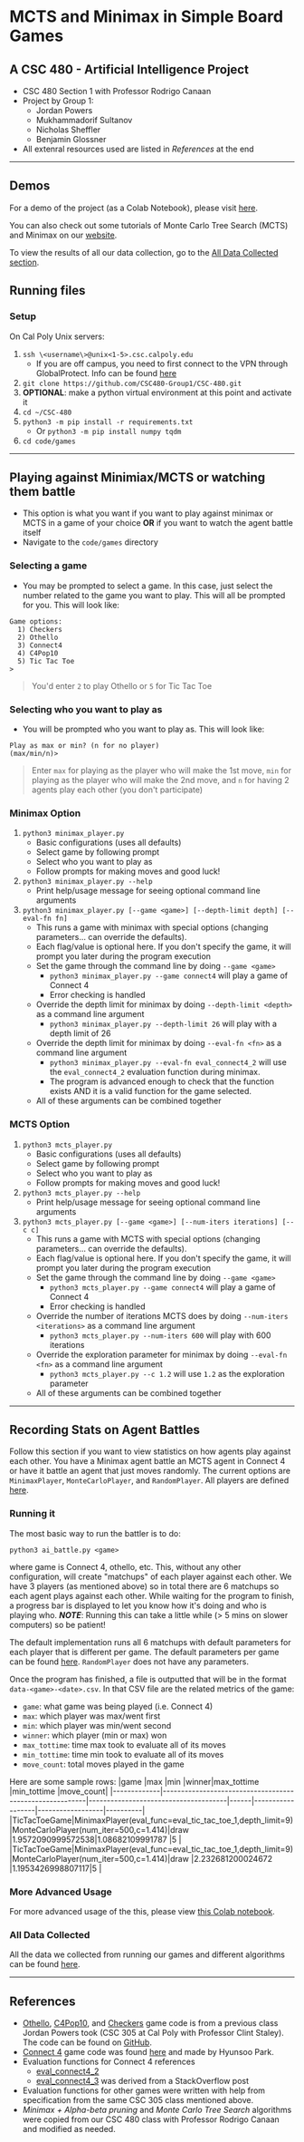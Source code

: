 # MCTS and Minimax in Simple Board Games
## A CSC 480 - Artificial Intelligence Project
- CSC 480 Section 1 with Professor Rodrigo Canaan
- Project by Group 1:
   - Jordan Powers
   - Mukhammadorif Sultanov
   - Nicholas Sheffler
   - Benjamin Glossner
- All extenral resources used are listed in _References_ at the end 

<hr>

## Demos

For a demo of the project (as a Colab Notebook), please visit [here](https://colab.research.google.com/drive/1jpOXGfceP3olYiqQk5LOXA_2q2k3LzQ5?usp=sharing).

You can also check out some tutorials of Monte Carlo Tree Search (MCTS) and Minimax on our [website](https://csc480-group1.github.io/CSC-480/#/).

To view the results of all our data collection, go to the [All Data Collected section](#all-data-collected).

## Running files
### Setup
On Cal Poly Unix servers:
   1. `ssh \<username\>@unix<1-5>.csc.calpoly.edu`
      - If you are off campus, you need to first connect to the VPN through GlobalProtect. Info can be found [here](https://calpoly.atlassian.net/wiki/spaces/CPKB/pages/2425047/Set+up+VPN)
   1. `git clone https://github.com/CSC480-Group1/CSC-480.git`
   1. **OPTIONAL**: make a python virtual environment at this point and activate it
   1. `cd ~/CSC-480`
   1. `python3 -m pip install -r requirements.txt`
      - Or `python3 -m pip install numpy tqdm`
   1. `cd code/games`

<hr>

## Playing against Minimiax/MCTS or watching them battle
- This option is what you want if you want to play against minimax or MCTS in a game of your choice **OR** if you want to watch the agent battle itself
- Navigate to the `code/games` directory

### Selecting a game
- You may be prompted to select a game. In this case, just select the number related to the game you want to play. This will all be prompted for you. This will look like:
```
Game options:
  1) Checkers
  2) Othello
  3) Connect4
  4) C4Pop10
  5) Tic Tac Toe
>
```
> You'd enter `2` to play Othello or `5` for Tic Tac Toe 

### Selecting who you want to play as
- You will be prompted who you want to play as. This will look like:
```
Play as max or min? (n for no player)
(max/min/n)>
``` 
> Enter `max` for playing as the player who will make the 1st move, `min` for playing as the player who will make the 2nd move, and `n` for having 2 agents play each other (you don't participate)

### Minimax Option
1. `python3 minimax_player.py`
   - Basic configurations (uses all defaults)
   - Select game by following prompt
   - Select who you want to play as
   - Follow prompts for making moves and good luck!
2. `python3 minimax_player.py --help`
   - Print help/usage message for seeing optional command line arguments
3. `python3 minimax_player.py [--game <game>] [--depth-limit depth] [--eval-fn fn]`
   - This runs a game with minimax with special options (changing parameters... can override the defaults).
   - Each flag/value is optional here. If you don't specify the game, it will prompt you later during the program execution
   - Set the game through the command line by doing `--game <game>`
      - `python3 minimax_player.py --game connect4` will play a game of Connect 4
      - Error checking is handled
   - Override the depth limit for minimax by doing `--depth-limit <depth>` as a command line argument
      - `python3 minimax_player.py --depth-limit 26` will play with a depth limit of 26
   - Override the depth limit for minimax by doing `--eval-fn <fn>` as a command line argument
      - `python3 minimax_player.py --eval-fn eval_connect4_2` will use the `eval_connect4_2` evaluation function during minimax.
      - The program is advanced enough to check that the function exists AND it is a valid function for the game selected.
   - All of these arguments can be combined together

### MCTS Option
1. `python3 mcts_player.py`
   - Basic configurations (uses all defaults)
   - Select game by following prompt
   - Select who you want to play as
   - Follow prompts for making moves and good luck!
2. `python3 mcts_player.py --help`
   - Print help/usage message for seeing optional command line arguments
3. `python3 mcts_player.py [--game <game>] [--num-iters iterations] [--c c]`
   - This runs a game with MCTS with special options (changing parameters... can override the defaults).
   - Each flag/value is optional here. If you don't specify the game, it will prompt you later during the program execution
   - Set the game through the command line by doing `--game <game>`
      - `python3 mcts_player.py --game connect4` will play a game of Connect 4
      - Error checking is handled
   - Override the number of iterations MCTS does by doing `--num-iters <iterations>` as a command line argument
      - `python3 mcts_player.py --num-iters 600` will play with 600 iterations
   - Override the exploration parameter for minimax by doing `--eval-fn <fn>` as a command line argument
      - `python3 mcts_player.py --c 1.2` will use `1.2` as the exploration parameter
   - All of these arguments can be combined together

<hr>

## Recording Stats on Agent Battles
Follow this section if you want to view statistics on how agents play against each other. You have a Minimax agent battle an MCTS agent in Connect 4 or have it battle an agent that just moves randomly. The current options are `MinimaxPlayer`, `MonteCarloPlayer`, and `RandomPlayer`. All players are defined [here](https://github.com/CSC480-Group1/CSC-480/blob/main/code/games/Player.py).

### Running it
The most basic way to run the battler is to do:
```
python3 ai_battle.py <game>
```
where game is Connect 4, othello, etc. This, without any other configuration, will create "matchups" of each player against each other. We have 3 players (as mentioned above) so in total there are 6 matchups so each agent plays against each other. While waiting for the program to finish, a progress bar is displayed to let you know how it's doing and who is playing who. **_NOTE_**: Running this can take a little while (> 5 mins on slower computers) so be patient!

The default implementation runs all 6 matchups with default parameters for each player that is different per game. The default parameters per game can be found [here](https://github.com/CSC480-Group1/CSC-480/blob/f30b43fef2ad3d72399cf300c764f1229d60d68f/code/games/ai_battle.py#L75-L96). `RandomPlayer` does not have any parameters.

Once the program has finished, a file is outputted that will be in the format `data-<game>-<date>.csv`. In that CSV file are the related metrics of the game:
- `game`: what game was being played (i.e. Connect 4)
- `max`: which player was max/went first
- `min`: which player was min/went second
- `winner`: which player (min or max) won
- `max_tottime`: time max took to evaluate all of its moves
- `min_tottime`: time min took to evaluate all of its moves
- `move_count`: total moves played in the game

Here are some sample rows:
|game         |max                                                      |min                                   |winner|max_tottime       |min_tottime       |move_count|
|-------------|---------------------------------------------------------|--------------------------------------|------|------------------|------------------|----------|
|TicTacToeGame|MinimaxPlayer(eval_func=eval_tic_tac_toe_1,depth_limit=9)|MonteCarloPlayer(num_iter=500,c=1.414)|draw  |1.9572090999572538|1.08682109991787  |5         |
|TicTacToeGame|MinimaxPlayer(eval_func=eval_tic_tac_toe_1,depth_limit=9)|MonteCarloPlayer(num_iter=500,c=1.414)|draw  |2.232681200024672 |1.1953426998807117|5         |

### More Advanced Usage

For more advanced usage of the this, please view [this Colab notebook](https://colab.research.google.com/drive/1qbrKeExzzBb-K7HgdM5KGTJri61nlGLZ?usp=sharing).

### All Data Collected

All the data we collected from running our games and different algorithms can be found [here](https://drive.google.com/drive/folders/1L1ZGN98CCbHYlFoIN9mHgqoiJm-RBB4u?usp=sharing).

<hr>

## References
- [Othello](https://en.wikipedia.org/wiki/Reversi#Othello), [C4Pop10](https://en.wikipedia.org/wiki/Connect_Four#Pop_10), and [Checkers](https://en.wikipedia.org/wiki/Draughts) game code is from a previous class Jordan Powers took (CSC 305 at Cal Poly with Professor Clint Staley). The code can be found on [GitHub](https://github.com/lost1227/CSC-305/tree/python-boardtest/assignment/python-boardtest).
- [Connect 4](https://en.wikipedia.org/wiki/Connect_Four) game code was found [here](https://gist.github.com/rex8312/c7640c96430af5209e1a) and made by Hyunsoo Park.
- Evaluation functions for Connect 4 references
   - [eval_connect4_2](https://www.scirp.org/html/1-9601415_90972.htm#f12)
   - [eval_connect4_3](https://softwareengineering.stackexchange.com/questions/263514/why-does-this-evaluation-function-work-in-a-connect-four-game-in-java) was derived from a StackOverflow post
- Evaluation functions for other games were written with help from specification from the same CSC 305 class mentioned above.
- _Minimax + Alpha-beta pruning_ and _Monte Carlo Tree Search_ algorithms were copied from our CSC 480 class with Professor Rodrigo Canaan and modified as needed.
